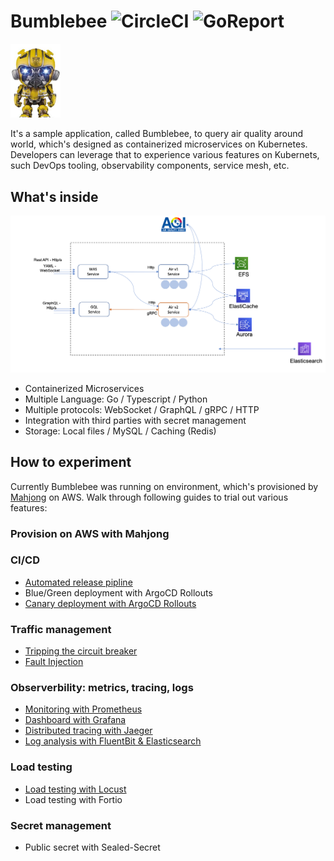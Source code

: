 
# Bumblebee ![CircleCI](https://circleci.com/gh/mahjong-contributions/go-bumblebee-jazz.svg?style=svg) ![GoReport](https://goreportcard.com/badge/github.com/mahjong-contributions/go-bumblebee-jazz)

<img src="./docs/anything.jpg" alt="bumblebee" width="80">

It's a sample application, called Bumblebee,  to query air quality around world, which's designed as containerized microservices on Kubernetes. Developers can leverage that to experience various features on Kubernets, such DevOps tooling, observability components, service mesh, etc. 




## What's inside

<img src="./docs/what.png" alt="what">

- Containerized Microservices
- Multiple Language: Go / Typescript / Python
- Multiple protocols: WebSocket / GraphQL / gRPC / HTTP
- Integration with third parties with secret management
- Storage: Local files / MySQL / Caching (Redis)



## How to experiment 

Currently Bumblebee was running on environment, which's provisioned by [Mahjong](https://github.com/awslabs/aws-solutions-assembler) on AWS. Walk through following guides to trial out various features:

### Provision on AWS with Mahjong

### CI/CD
- [Automated release pipline](docs/cicd.md#automated-release-pipline#automated-release-pipline)
- Blue/Green deployment with ArgoCD Rollouts 
- [Canary deployment with ArgoCD Rollouts](docs/cicd.md#canary-deployment-with-argocd-rollouts) 

### Traffic management
- [Tripping the circuit breaker](docs/traffic-management.md#)
- [Fault Injection](docs/traffic-management.md#)

### Observerbility: metrics, tracing, logs
- [Monitoring with Prometheus](docs/observability.md)
- [Dashboard with Grafana](docs/observability.md)
- [Distributed tracing with Jaeger](docs/observability.md)
- [Log analysis with FluentBit & Elasticsearch](docs/observability.md)

### Load testing
- [Load testing with Locust](docs/load-testing.md)
- Load testing with Fortio

### Secret management
- Public secret with Sealed-Secret


